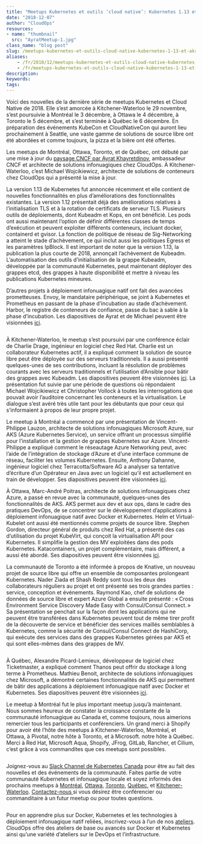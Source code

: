```yaml
---
title: "Meetups Kubernetes et outils ‘cloud native’: Kubernetes 1.13 et AKS"
date: "2018-12-07"
author: "CloudOps"
resources:
- name: "thumbnail"
  src: "AyratMeetup-1.jpg"
class_name: "blog post"
slug: /meetups-kubernetes-et-outils-cloud-native-kubernetes-1-13-et-aks
aliases:
    - /fr/2018/12/meetups-kubernetes-et-outils-cloud-native-kubernetes-1-13-et-aks/
    - /fr/meetups-kubernetes-et-outils-cloud-native-kubernetes-1-13-et-aks
description:
keywords:
tags:
---
```


<p>Voici des nouvelles de la dernière série de meetups Kubernetes et Cloud Native de 2018. Elle s’est amorcée à Kitchener-Waterloo le 29 novembre, s’est poursuivie à Montréal le 3 décembre, à Ottawa le 4 décembre, à Toronto le 5 décembre, et s’est terminée à Québec le 6 décembre. En préparation des événements KubeCon et CloudNativeCon qui auront lieu prochainement à Seattle, une vaste gamme de solutions de source libre ont été abordées et comme toujours, la pizza et la bière ont été offertes.</p><p>Les meetups de Montréal, Ottawa, Toronto, et de Québec, ont débuté par une mise à jour du <a href="https://www.cloudops.com/fr/2018/10/guide-cncf-du-debutant/">paysage CNCF par Ayrat Khayretdinov</a>, ambassadeur CNCF et architecte de solutions infonuagiques chez CloudOps. À Kitchener-Waterloo, c’est Michael Wojcikiewicz, architecte de solutions de conteneurs chez CloudOps qui a présenté la mise à jour.</p><p>La version&nbsp;1.13 de Kubernetes fut annoncée récemment et elle contient de nouvelles fonctionnalités en plus d’améliorations des fonctionnalités existantes. La version&nbsp;1.12 présentait déjà des améliorations relatives à l’initialisation TLS et à la rotation de certificats de serveur TLS. Plusieurs outils de déploiements, dont Kubeadm et Kops, en ont bénéficié. Les pods ont aussi maintenant l’option de définir différentes classes de temps d’exécution et peuvent exploiter différents conteneurs, incluant docker, containerd et gvisor. La fonction de politique de réseau de Sig-Networking a atteint le stade d’achèvement, ce qui inclut aussi les politiques Egress et les paramètres IpBlock. Il est important de noter que la version&nbsp;1.13, la publication la plus courte de 2018, annonçait l’achèvement de Kubeadm. L’automatisation des outils d’initialisation de la grappe Kubeadm, développée par la communauté Kubernetes, peut maintenant déployer des grappes etcd, des grappes à haute disponibilité et mettre à niveau les publications Kubernetes mineures.</p><p>D’autres projets à déploiement infonuagique natif ont fait des avancées prometteuses. Envoy, le mandataire périphérique, se joint à Kubernetes et Prometheus en passant de la phase d’incubation au stade d’achèvement. Harbor, le registre de conteneurs de confiance, passe du bac à sable à la phase d’incubation. Les diapositives de Ayrat et de Michael peuvent être visionnées <a href="https://www.slideshare.net/CloudOps2005/kubernetes-and-cloud-native-update-q4-2018">ici</a>.</p><div class="wp-block-image"> <figure class="alignright"><img src="/images/blog/post/Kitchener-WaterlooMeetup.png" alt="" class="wp-image-6876"></figure></div><p>À Kitchener-Waterloo, le meetup s’est poursuivi par une conférence éclair de Charlie Drage, ingénieur en logiciel chez Red Hat. Charlie est un collaborateur Kubernetes actif, il a expliqué comment la solution de source libre peut être déployée sur des serveurs traditionnels. Il a aussi présenté quelques-unes de ses contributions, incluant la résolution de problèmes courants avec les serveurs traditionnels et l’utilisation d’Ansible pour bâtir des grappes avec Kubeadm. Les diapositives peuvent être visionnées <a href="https://www.slideshare.net/CloudOps2005/kubernetes-on-bare-metal-at-the-kitchenerwaterloo-kubernetes-and-cloud-native-meetup">ici</a>. La présentation fut suivie par une période de questions où répondaient Michael Wojcikiewicz et Christopher Vollock à toutes les interrogations que pouvait avoir l’auditoire concernant les conteneurs et la virtualisation. Le dialogue s’est avéré très utile tant pour les débutants que pour ceux qui s’informaient à propos de leur propre projet. &nbsp;</p><p>Le meetup à Montréal a commencé par une présentation de Vincent-Philippe Lauzon, architecte de solutions infonuagiques Microsoft Azure, sur AKS (Azure Kubernetes Service), un service offrant un processus simplifié pour l’installation et la gestion de grappes Kubernetes sur Azure. Vincent-Philippe a expliqué comment le réseautage Azure Networking peut, avec l’aide de l’intégration de stockage d’Azure et d’une interface commune de réseau, faciliter les volumes Kubernetes. Ensuite, Anthony Dahanne, ingénieur logiciel chez Terracotta/Software AG a analyser sa tentative d’écriture d’un Opérateur en Java avec un logiciel qu’il est actuellement en train de développer. Ses diapositives peuvent être visionnées <a href="https://fr.slideshare.net/anthonydahanne/kubernetes-java-operator">ici</a>.</p><p>À Ottawa, Marc-André Poitras, architecte de solutions infonuagiques chez Azure, a passé en revue avec la communauté, quelques-unes des fonctionnalités de AKS. AKS permet aux dev et aux ops, dans le cadre des pratiques DevOps, de se concentrer sur le développement d’applications à déploiement infonuagique natif avec Docker et Kubernetes. Helm et Virtual-Kubelet ont aussi été mentionnés comme projets de source libre. Stephen Gordon, directeur général de produits chez Red Hat, a présenté des cas d’utilisation du projet KubeVirt, qui conçoit la virtualisation API pour Kubernetes. Il simplifie la gestion des MV exploitées dans des pods Kubernetes. Katacontainers, un projet complémentaire, mais différent, a aussi été abordé. Ses diapositives peuvent être visionnées <a href="https://www.slideshare.net/sgordon2/introducing-kubevirt">ici</a>.</p><p>La communauté de Toronto a été informée à propos de Knative, un nouveau projet de source libre qui offre un ensemble de composantes prolongeant Kubernetes. Nader Ziada et Shash Reddy sont tous les deux des collaborateurs réguliers au projet et ont présenté ses trois grandes parties&nbsp;: service, conception et événements. Raymond Kao, chef de solutions de données de source libre et expert Azure Global a ensuite présenté&nbsp;: « Cross Environment Service Discovery Made Easy with Consul/Consul Connect. » Sa présentation se penchait sur la façon dont les applications qui ne peuvent être transférées dans Kubernetes peuvent tout de même tirer profit de la découverte de service et bénéficier des services maillés semblables à Kubernetes, comme la sécurité de Consul/Consul Connect de HashiCorp, qui exécute des services dans des grappes Kubernetes gérées par AKS et qui sont elles-mêmes dans des grappes de MV.</p><div class="wp-block-image"> <figure class="alignleft"><img src="/images/blog/post/TorontoMeetup.png" alt="" class="wp-image-6881"></figure></div><p>À Québec, Alexandre Picard-Lemieux, développeur de logiciel chez Ticketmaster, a expliqué comment Thanos peut offrir du stockage à long terme à Prometheus. Mathieu Benoit, architecte de solutions infonuagiques chez Microsoft, a démontré certaines fonctionnalités de AKS qui permettent de bâtir des applications à déploiement infonuagique natif avec Docker et Kubernetes. Ses diapositives peuvent être visionnées <a href="https://mabenoit.blob.core.windows.net/public/AKS%20%2B%20VirtualKubelet%20-%20Mathieu%20Benoit.pdf">ici</a>.</p><p>Le meetup à Montréal fut le plus important meetup jusqu’à maintenant. Nous sommes heureux de constater la croissance constante de la communauté infonuagique au Canada et, comme toujours, nous aimerions remercier tous les participants et conférenciers. Un grand merci à Shopify pour avoir été l’hôte des meetups à Kitchener-Waterloo, Montréal, et Ottawa, à Pivotal, notre hôte à Toronto, et à Microsoft. notre hôte à Québec. Merci à Red Hat, Microsoft Aqua, Shopify, JFrog, GitLab, Rancher, et Cilium, c’est grâce à vos commandites que ces meetups sont possibles.</p><div class="wp-block-image"> <figure class="alignright"><img src="/images/blog/post/MontrealAKSMeetup.png" alt="" class="wp-image-6880"></figure></div><p>Joignez-vous au <a href="http://k8scanadaslack.herokuapp.com/">Slack Channel de Kubernetes Canada</a> pour être au fait des nouvelles et des événements de la communauté. Faites partie de votre communauté Kubernetes et infonuagique locale et soyez informés des prochains meetups à <a href="https://www.meetup.com/Kubernetes-Montreal">Montréal</a>, <a href="https://www.meetup.com/Kubernetes-Ottawa">Ottawa</a>, <a href="https://www.meetup.com/Kubernetes-Toronto">Toronto</a>, <a href="https://www.meetup.com/Kubernetes-Quebec">Québec</a>, et <a href="https://www.meetup.com/Kubernetes-Kitchener-Waterloo">Kitchener-Waterloo</a>. <a href="mailto:%20ctrang@cloudops.com">Contactez-nous </a>si vous désirez être conférencier ou commanditaire à un futur meetup ou pour toutes questions.</p><div class="wp-block-image"> <figure class="alignleft"><img src="/images/blog/post/MeetupSponsors.png" alt="" class="wp-image-6879"></figure></div><p>Pour en apprendre plus sur Docker, Kubernetes et les technologies à déploiement infonuagique natif reliées, inscrivez-vous à l’un de nos <a href="https://www.cloudops.com/workshop-calendar/">ateliers</a>. CloudOps offre des ateliers de base ou avancés sur Docker et Kubernetes ainsi qu’une variété d’ateliers sur le DevOps et l’infrastructure.</p>
